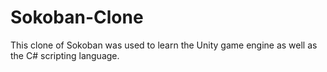 # Sokoban-Clone
This clone of Sokoban was used to learn the Unity game engine as well as the C# scripting language.
